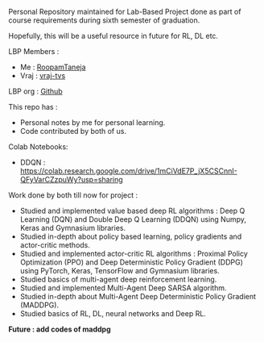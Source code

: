 Personal Repository maintained for Lab-Based Project done as part of course requirements during sixth semester of graduation.

Hopefully, this will be a useful resource in future for RL, DL etc.

LBP Members :

- Me : [RoopamTaneja](https://github.com/RoopamTaneja)
- Vraj : [vraj-tvs](https://github.com/vraj-tvs)

LBP org : [Github](https://github.com/Project-Group-LBP)

This repo has :

- Personal notes by me for personal learning.
- Code contributed by both of us.

Colab Notebooks:

- DDQN : https://colab.research.google.com/drive/1mCiVdE7P_jX5CSCnnI-QFyVarCZzpuWy?usp=sharing

Work done by both till now for project :

- Studied and implemented value based deep RL algorithms : Deep Q Learning (DQN) and Double Deep Q Learning (DDQN) using Numpy, Keras and Gymnasium libraries.
- Studied in-depth about policy based learning, policy gradients and actor-critic methods.
- Studied and implemented actor-critic RL algorithms : Proximal Policy Optimization (PPO) and Deep Deterministic Policy Gradient (DDPG) using PyTorch, Keras, TensorFlow and Gymnasium libraries.
- Studied basics of multi-agent deep reinforcement learning.
- Studied and implemented Multi-Agent Deep SARSA algorithm.
- Studied in-depth about Multi-Agent Deep Deterministic Policy Gradient (MADDPG).
- Studied basics of RL, DL, neural networks and Deep RL.

**Future : add codes of maddpg**